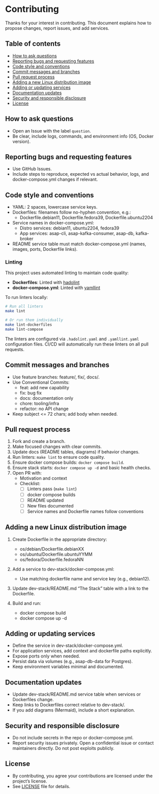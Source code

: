 # Contributing

Thanks for your interest in contributing. This document explains how to propose changes, report issues, and add services.

## Table of contents

- [How to ask questions](#how-to-ask-questions)
- [Reporting bugs and requesting features](#reporting-bugs-and-requesting-features)
- [Code style and conventions](#code-style-and-conventions)
- [Commit messages and branches](#commit-messages-and-branches)
- [Pull request process](#pull-request-process)
- [Adding a new Linux distribution image](#adding-a-new-linux-distribution-image)
- [Adding or updating services](#adding-or-updating-services)
- [Documentation updates](#documentation-updates)
- [Security and responsible disclosure](#security-and-responsible-disclosure)
- [License](#license)

## How to ask questions

- Open an Issue with the label `question`.
- Be clear, include logs, commands, and environment info (OS, Docker version).

## Reporting bugs and requesting features

- Use GitHub Issues.
- Include steps to reproduce, expected vs actual behavior, logs, and docker-compose.yml changes if relevant.

## Code style and conventions

- YAML: 2 spaces, lowercase service keys.
- Dockerfiles: filenames follow no-hyphen convention, e.g.:
  - Dockerfile.debian11, Dockerfile.fedora39, Dockerfile.ubuntu2204
- Service names in docker-compose.yml:
  - Distro services: debian11, ubuntu2204, fedora39
  - App services: asap-cli, asap-kafka-consumer, asap-db, kafka-broker
- README service table must match docker-compose.yml (names, images, ports, Dockerfile links).

### Linting

This project uses automated linting to maintain code quality:

- **Dockerfiles**: Linted with [hadolint](https://github.com/hadolint/hadolint)
- **docker-compose.yml**: Linted with [yamllint](https://yamllint.readthedocs.io/)

To run linters locally:

```bash
# Run all linters
make lint

# Or run them individually
make lint-dockerfiles
make lint-compose
```

The linters are configured via `.hadolint.yaml` and `.yamllint.yaml` configuration files.
CI/CD will automatically run these linters on all pull requests.

## Commit messages and branches

- Use feature branches: feature/<short-name>, fix/<short-name>, docs/<short-name>.
- Use Conventional Commits:
  - feat: add new capability
  - fix: bug fix
  - docs: documentation only
  - chore: tooling/infra
  - refactor: no API change
- Keep subject <= 72 chars; add body when needed.

## Pull request process

1. Fork and create a branch.
2. Make focused changes with clear commits.
3. Update docs (README tables, diagrams) if behavior changes.
4. Run linters: `make lint` to ensure code quality.
5. Ensure docker compose builds: `docker compose build`.
6. Ensure stack starts: `docker compose up -d` and basic health checks.
7. Open PR with:
   - Motivation and context
   - Checklist:
     - [ ] Linters pass (`make lint`)
     - [ ] docker compose builds
     - [ ] README updated
     - [ ] New files documented
     - [ ] Service names and Dockerfile names follow conventions

## Adding a new Linux distribution image

1. Create Dockerfile in the appropriate directory:
   - os/debian/Dockerfile.debianXX
   - os/ubuntu/Dockerfile.ubuntuYYMM
   - os/fedora/Dockerfile.fedoraNN

2. Add a service to dev-stack/docker-compose.yml:
   - Use matching dockerfile name and service key (e.g., debian12).

3. Update dev-stack/README.md “The Stack” table with a link to the Dockerfile.

4. Build and run:
   - docker compose build <service>
   - docker compose up -d <service>

## Adding or updating services

- Define the service in dev-stack/docker-compose.yml.
- For application services, add context and dockerfile paths explicitly.
- Expose ports only when needed.
- Persist data via volumes (e.g., asap-db-data for Postgres).
- Keep environment variables minimal and documented.

## Documentation updates

- Update dev-stack/README.md service table when services or Dockerfiles change.
- Keep links to Dockerfiles correct relative to dev-stack/.
- If you add diagrams (Mermaid), include a short explanation.

## Security and responsible disclosure

- Do not include secrets in the repo or docker-compose.yml.
- Report security issues privately. Open a confidential issue or contact maintainers directly. Do not post exploits publicly.

## License

- By contributing, you agree your contributions are licensed under the project’s license.
- See [LICENSE](LICENSE) file for details.
